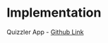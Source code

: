 # Implementation

Quizzler App - [Github Link](https://github.com/grandeurkoe/python-http-requests-and-api-projects/tree/2da4dfe0630c2880b48d5c906f719fb82328d8de/quizzler-app)